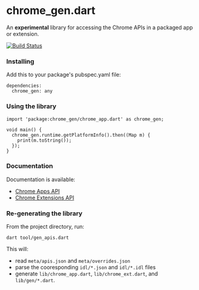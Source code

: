 chrome_gen.dart
==============

An **experimental** library for accessing the Chrome APIs in a packaged app or
extension.

[![Build Status](https://drone.io/github.com/dart-gde/chrome_gen.dart/status.png)](https://drone.io/github.com/dart-gde/chrome_gen.dart/latest)

### Installing

Add this to your package's pubspec.yaml file:

    dependencies:
      chrome_gen: any

### Using the library

    import 'package:chrome_gen/chrome_app.dart' as chrome_gen;
    
    void main() {
      chrome_gen.runtime.getPlatformInfo().then((Map m) {
        print(m.toString());
      });
    }

### Documentation
Documentation is available:
- [Chrome Apps API](http://dart-gde.github.io/chrome_gen.dart/app/)
- [Chrome Extensions API](http://dart-gde.github.io/chrome_gen.dart/ext/)

### Re-generating the library
From the project directory, run:

`dart tool/gen_apis.dart`

This will:
- read `meta/apis.json` and `meta/overrides.json`
- parse the cooresponding `idl/*.json` and `idl/*.idl` files
- generate `lib/chrome_app.dart`, `lib/chrome_ext.dart`, and `lib/gen/*.dart`.
